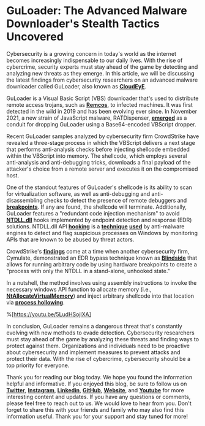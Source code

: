 # GuLoader: The Advanced Malware Downloader's Stealth Tactics Uncovered

Cybersecurity is a growing concern in today's world as the internet becomes increasingly indispensable to our daily lives. With the rise of cybercrime, security experts must stay ahead of the game by detecting and analyzing new threats as they emerge. In this article, we will be discussing the latest findings from cybersecurity researchers on an advanced malware downloader called GuLoader, also known as [**CloudEyE**](https://malpedia.caad.fkie.fraunhofer.de/details/win.cloudeye).

GuLoader is a Visual Basic Script (VBS) downloader that's used to distribute remote access trojans, such as [**Remcos**](https://malpedia.caad.fkie.fraunhofer.de/details/win.remcos), to infected machines. It was first detected in the wild in 2019 and has been evolving ever since. In November 2021, a new strain of JavaScript malware, RATDispenser, [**emerged**](https://cyberhub.hashnode.dev/new-malware-strain-ratdispenser-a-threat-to-your-sensitive-data) as a conduit for dropping GuLoader using a Base64-encoded VBScript dropper.

Recent GuLoader samples analyzed by cybersecurity firm CrowdStrike have revealed a three-stage process in which the VBScript delivers a next stage that performs anti-analysis checks before injecting shellcode embedded within the VBScript into memory. The shellcode, which employs several anti-analysis and anti-debugging tricks, downloads a final payload of the attacker's choice from a remote server and executes it on the compromised host.

One of the standout features of GuLoader's shellcode is its ability to scan for virtualization software, as well as anti-debugging and anti-disassembling checks to detect the presence of remote debuggers and [**breakpoints**](https://en.wikipedia.org/wiki/Breakpoint). If any are found, the shellcode will terminate. Additionally, GuLoader features a "redundant code injection mechanism" to avoid [**NTDLL.dll**](https://learn.microsoft.com/en-us/windows-hardware/drivers/kernel/libraries-and-headers) hooks implemented by endpoint detection and response (EDR) solutions. NTDLL.dll API [**hooking**](https://learn.microsoft.com/en-us/windows/win32/winmsg/about-hooks) is a [**technique**](https://www.mdsec.co.uk/2020/08/firewalker-a-new-approach-to-generically-bypass-user-space-edr-hooking/) [**used**](https://cymulate.com/blog/extracting-syscalls-from-a-suspended-process/) by anti-malware engines to detect and flag suspicious processes on Windows by monitoring APIs that are known to be abused by threat actors.

CrowdStrike's [**findings**](https://www.crowdstrike.com/blog/guloader-dissection-reveals-new-anti-analysis-techniques-and-code-injection-redundancy/) come at a time when another cybersecurity firm, Cymulate, demonstrated an EDR bypass technique known as [**Blindside**](https://cymulate.com/blog/blindside-a-new-technique-for-edr-evasion-with-hardware-breakpoints) that allows for running arbitrary code by using hardware breakpoints to create a "process with only the NTDLL in a stand-alone, unhooked state."

In a nutshell, the method involves using assembly instructions to invoke the necessary windows API function to allocate memory (i.e., [**NtAllocateVirtualMemory**](https://learn.microsoft.com/en-us/windows-hardware/drivers/ddi/ntifs/nf-ntifs-ntallocatevirtualmemory)) and inject arbitrary shellcode into that location via [**process hollowing**](https://attack.mitre.org/techniques/T1055/012/).

%[https://youtu.be/5LudHSojlXA] 

In conclusion, GuLoader remains a dangerous threat that's constantly evolving with new methods to evade detection. Cybersecurity researchers must stay ahead of the game by analyzing these threats and finding ways to protect against them. Organizations and individuals need to be proactive about cybersecurity and implement measures to prevent attacks and protect their data. With the rise of cybercrime, cybersecurity should be a top priority for everyone.

Thank you for reading our blog today. We hope you found the information helpful and informative. If you enjoyed this blog, be sure to follow us on [**Twitter**](https://twitter.com/areyysharma), [**Instagram**](https://www.instagram.com/official_cyber_hub/), [**Linkedin**](https://www.linkedin.com/in/technical-human/), [**GitHub**](https://github.com/pushkarsharma23), [**Website**](https://officialcyberhub.wixsite.com/cyberhub), and [**Youtube**](https://www.youtube.com/@OfficialCyberHub) for more interesting content and updates. If you have any questions or comments, please feel free to reach out to us. We would love to hear from you. Don't forget to share this with your friends and family who may also find this information useful. Thank you for your support and stay tuned for more!